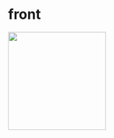 # front

<a href="https://github.com/d2-projects/Neuro-Network" target="_blank"><img src="https://raw.githubusercontent.com/FairyEver/Neuro-Network/master/docs/image/Neuro-Network@2x.png" width="200"></a>
